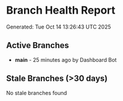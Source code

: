 # Branch Health Report
Generated: Tue Oct 14 13:26:43 UTC 2025

## Active Branches
- **main** - 25 minutes ago by Dashboard Bot

## Stale Branches (>30 days)
No stale branches found
